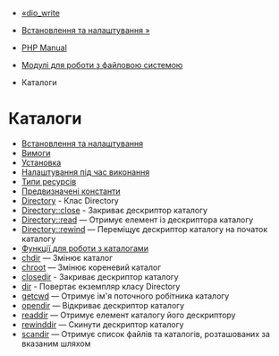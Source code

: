 - [«dio_write](function.dio-write.md)
- [Встановлення та налаштування »](dir.setup.md)

- [PHP Manual](index.md)
- [Модулі для роботи з файловою системою](refs.fileprocess.file.md)
- Каталоги

# Каталоги

- [Встановлення та налаштування](dir.setup.md)
- [Вимоги](dir.requirements.md)
- [Установка](dir.installation.md)
- [Налаштування під час виконання](dir.configuration.md)
- [Типи ресурсів](dir.resources.md)
- [Предвизначені константи](dir.constants.md)
- [Directory](class.directory.md) - Клас Directory
- [Directory::close](directory.close.md) - Закриває дескриптор
каталогу
- [Directory::read](directory.read.md) — Отримує елемент із
дескриптора каталогу
- [Directory::rewind](directory.rewind.md) — Переміщує
дескриптор каталогу на початок каталогу
- [Функції для роботи з каталогами](ref.dir.md)
- [chdir](function.chdir.md) — Змінює каталог
- [chroot](function.chroot.md) — Змінює кореневий каталог
- [closedir](function.closedir.md) - Закриває дескриптор
каталогу
- [dir](function.dir.md) - Повертає екземпляр класу Directory
- [getcwd](function.getcwd.md) — Отримує ім'я поточного робітника
каталогу
- [opendir](function.opendir.md) — Відкриває дескриптор каталогу
- [readdir](function.readdir.md) — Отримує елемент каталогу
його дескриптору
- [rewinddir](function.rewinddir.md) — Скинути дескриптор
каталогу
- [scandir](function.scandir.md) — Отримує список файлів та
каталогів, розташованих за вказаним шляхом
